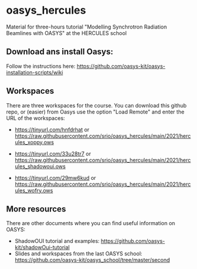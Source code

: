 # oasys_hercules
Material for three-hours tutorial "Modelling Synchrotron Radiation Beamlines with OASYS" at the HERCULES school

## Download ans install Oasys:
Follow the instructions here: https://github.com/oasys-kit/oasys-installation-scripts/wiki

## Workspaces

There are three workspaces for the course. You can download this github repo, or (easier) from Oasys use the option "Load Remote" and enter the URL of the workspaces: 

- https://tinyurl.com/hnfdrhat
or 
https://raw.githubusercontent.com/srio/oasys_hercules/main/2021/hercules_xoppy.ows

- https://tinyurl.com/33u28tr7
or
https://raw.githubusercontent.com/srio/oasys_hercules/main/2021/hercules_shadowoui.ows

- https://tinyurl.com/29mw6kud
or 
https://raw.githubusercontent.com/srio/oasys_hercules/main/2021/hercules_wofry.ows


## More resources

There are other documents where you can find useful information on OASYS:

- ShadowOUI tutorial and examples: https://github.com/oasys-kit/shadowOui-tutorial
- Slides and workspaces from the last OASYS school: https://github.com/oasys-kit/oasys_school/tree/master/second
